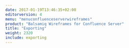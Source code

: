 ```yaml
---
date: 2017-01-19T13:46:35+02:00
editorversion: 4
menu: "menuconfluenceserverwireframes"
product: "Balsamiq Wireframes for Confluence Server"
title: "Exporting"
weight: 2320
include: exporting
---
```

